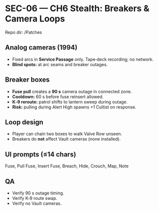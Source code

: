 # SEC-06 — CH6 Stealth: Breakers & Camera Loops
Repo dir: /Patches

## Analog cameras (1994)
- Fixed arcs in **Service Passage** only. Tape‑deck recording; no network.  
- **Blind spots:** at arc seams and breaker outages.

## Breaker boxes
- **Fuse pull** creates a **90 s** camera outage in connected zone.  
- **Cooldown:** 60 s before fuse reinsert allowed.  
- **K‑9 reroute:** patrol shifts to lantern sweep during outage.  
- **Risk:** pulling during Alert High spawns +1 Cultist on response.

## Loop design
- Player can chain two boxes to walk Valve Row unseen.  
- Breakers do **not** affect Vault cameras (none installed).

## UI prompts (≤14 chars)
Fuse, Pull Fuse, Insert Fuse, Breach, Hide, Crouch, Map, Note

## QA
- Verify 90 s outage timing.  
- Verify K‑9 route swap.  
- Verify no Vault cameras.
